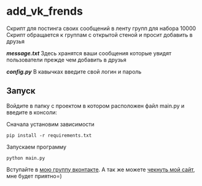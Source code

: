 # add_vk_frends
Скрипт для постинга своих сообщений в ленту групп для набора 10000
Скрипт обращается к группам с открытой стеной и просит добавить в друзья

***message.txt***   Здесь хранятся ваши сообщения которые увидят пользователи прежде чем добавить в друзья

***config.py***   В кавычках введите свой логин и пароль


## Запуск
Войдите в папку с проектом в котором расположен файл main.py и введите в консоли:

Сначала установим зависимости
```
pip install -r requirements.txt
```
Запускаем программу
```
python main.py
```

Вступайте в [мою группу вконтакте](https://vk.com/for_telegram).
А так же можете [чекнуть мой сайт](https://pythonbot.tilda.ws/), мне будет приятно=)

